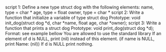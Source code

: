 script 1: Define a new type struct dog with the following elements:
name, type = char *
age, type = float
owner, type = char *
script 2: Write a function that initialize a variable of type struct dog
Prototype: void init_dog(struct dog *d, char *name, float age, char *owner);
script 3: Write a function that prints a struct dog
Prototype: void print_dog(struct dog *d);
Format: see example bellow
You are allowed to use the standard library
If an element of d is NULL, print (nil) instead of this element. (if name is NULL, print Name: (nil))
If d is NULL print nothing.
